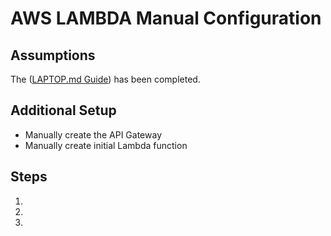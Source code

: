 # AWS LAMBDA Manual Configuration

## Assumptions

  The ([LAPTOP.md Guide](LAPTOP.md)) has been completed.

## Additional Setup

  * Manually create the API Gateway
  * Manually create initial Lambda function

## Steps

1.


2.


3.
